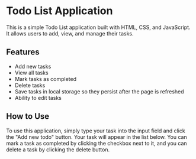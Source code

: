 # Todo List Application

This is a simple Todo List application built with HTML, CSS, and JavaScript. It allows users to add, view, and manage their tasks.

## Features

- Add new tasks
- View all tasks
- Mark tasks as completed
- Delete tasks
- Save tasks in local storage so they persist after the page is refreshed
- Ability to edit tasks

## How to Use

To use this application, simply type your task into the input field and click the "Add new todo" button. Your task will appear in the list below. You can mark a task as completed by clicking the checkbox next to it, and you can delete a task by clicking the delete button.

